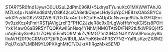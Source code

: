 $START$5R0fnd1Jyw/O0UU2uL2dPm096lU+5LdryaTYunuXc01MXWWTAhJGMZLk4p+Na9And8dMyO8K42cxCA8etkQnpeLHdyGpYpCHE8zsOAbSBYCowkXPrzddGKzV3QWBiR2OkOax4ntLirK2uf6eAUpGcNvvcqe8UbJtd3FfQEm9v9zxKcz4tFmHRSTjAVigLrxF3FPHC2JzieR8c9x0rLgWoHfsYrqKGlSts8POHYxk14awO6aB9R5YTQQKAwIlSnNsq4YNhMjNMOTAt9D/FNP2tLfkWP9Qj4f5uAqEobySreK/rlzZQH/n5EmNO9MhkZv/6MG7tmXIH42NJYYWo0lPooqhy8bIIxAVH2019cCRMkOP2tiRtZoVIRULJAVYpK6Ixr4FRSY7N2+YaRLsKzeZX8M2PqU7x/a7LMBN9YL9PXXghMtCF/OJkrX1IRgzMxkS$END$